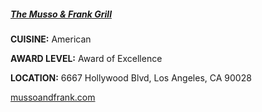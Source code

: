 <h5><a href="//mussoandfrank.com/" target="_blank" onclick="ga('send', 'event', 'OutBoundLinks', '//mussoandfrank.com/', 'The Musso & Frank Grill');">The Musso & Frank Grill</a></h5>

**CUISINE:** American

**AWARD LEVEL:** Award of Excellence

**LOCATION:** 6667 Hollywood Blvd, Los Angeles, CA 90028

<a href="//mussoandfrank.com/" target="_blank" onclick="ga('send', 'event', 'OutBoundLinks', '//mussoandfrank.com/', 'The Musso & Frank Grill');">mussoandfrank.com</a>
